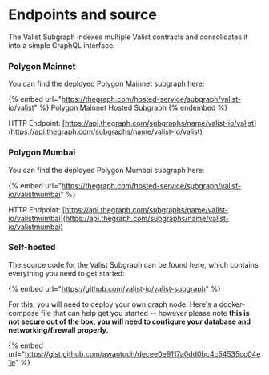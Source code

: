 # Endpoints and source

The Valist Subgraph indexes multiple Valist contracts and consolidates it into a simple GraphQL interface.

### Polygon Mainnet

You can find the deployed Polygon Mainnet subgraph here:

{% embed url="https://thegraph.com/hosted-service/subgraph/valist-io/valist" %}
Polygon Mainnet Hosted Subgraph
{% endembed %}

HTTP Endpoint: [https://api.thegraph.com/subgraphs/name/valist-io/valist](https://api.thegraph.com/subgraphs/name/valist-io/valist)

### Polygon Mumbai

You can find the deployed Polygon Mumbai subgraph here:

{% embed url="https://thegraph.com/hosted-service/subgraph/valist-io/valistmumbai" %}

HTTP Endpoint: [https://api.thegraph.com/subgraphs/name/valist-io/valistmumbai](https://api.thegraph.com/subgraphs/name/valist-io/valistmumbai)

### Self-hosted

The source code for the Valist Subgraph can be found here, which contains everything you need to get started:

{% embed url="https://github.com/valist-io/valist-subgraph" %}

For this, you will need to deploy your own graph node. Here's a docker-compose file that can help get you started -- however please note **this is not secure out of the box, you will need to configure your database and networking/firewall properly.**

{% embed url="https://gist.github.com/awantoch/decee0e9117a0dd0bc4c54535cc04e1e" %}
